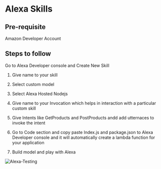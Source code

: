 # Alexa Skills

## Pre-requisite

Amazon Developer Account

## Steps to follow

Go to Alexa Developer console and Create New Skill 

1) Give name to your skill

2) Select custom model

3) Select Alexa Hosted Nodejs

4) Give name to your Invocation which helps in interaction with a particular custom skill

5) Give Intents like GetProducts and PostProducts andd add utternaces to invoke the intent

6) Go to Code section and copy paste Index.js and package.json to Alexa Developer console and it will automatically create a lambda function for your application

7) Build model and play with Alexa

![Alexa-Testing](Alexa_testing.gif)




